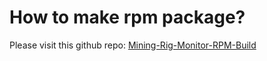 # How to make rpm package?
Please visit this github repo: [Mining-Rig-Monitor-RPM-Build](https://github.com/nguyenvinhlinh/Mining-Rig-Monitor-RPM-Build)
